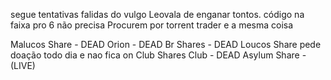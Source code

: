 segue tentativas falidas do vulgo Leovala de enganar tontos. código na faixa pro 6 não precisa Procurem por torrent trader e a mesma coisa

Malucos Share - DEAD
Orion - DEAD
Br Shares - DEAD
Loucos Share pede doação todo dia e nao fica on
Club Shares Club - DEAD
Asylum Share - (LIVE)
